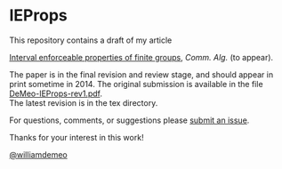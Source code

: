 IEProps
=======

This repository contains a draft of my article

[Interval enforceable properties of finite groups][], *Comm. Alg.* (to appear).

The paper is in the final revision and review stage, and should appear in print sometime in 2014.
The original submission is available in the file [DeMeo-IEProps-rev1.pdf][].  
The latest revision is in the tex directory.

For questions, comments, or suggestions please [submit an issue][].

Thanks for your interest in this work!

[@williamdemeo](https://github.com/williamdemeo)

[Interval enforceable properties of finite groups]: https://github.com/williamdemeo/IEProps/blob/master/CommAlg/DeMeo-IEProps-rev1.pdf
[DeMeo-IEProps-rev1.pdf]: https://github.com/williamdemeo/IEProps/blob/master/CommAlg/DeMeo-IEProps-rev1.pdf
[submit an issue]: https://github.com/williamdemeo/IEProps/issues
